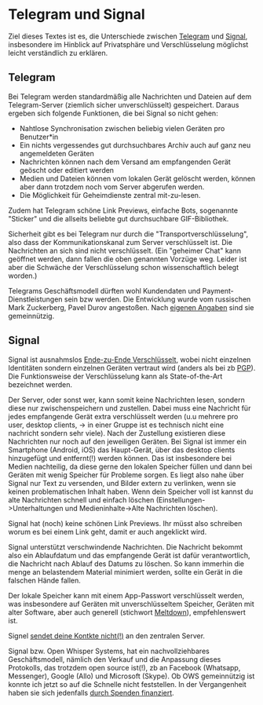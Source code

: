 # Telegram und Signal

Ziel dieses Textes ist es, die Unterschiede zwischen [Telegram](https://telegram.org/) und [Signal](https://signal.org/), insbesondere im Hinblick auf Privatsphäre und Verschlüsselung möglichst leicht verständlich zu erklären.

## Telegram

Bei Telegram werden standardmäßig alle Nachrichten und Dateien auf dem Telegram-Server (ziemlich sicher unverschlüsselt) gespeichert.
Daraus ergeben sich folgende Funktionen, die bei Signal so nicht gehen:

* Nahtlose Synchronisation zwischen beliebig vielen Geräten pro Benutzer*in
* Ein nichts vergessendes gut durchsuchbares Archiv auch auf ganz neu angemeldeten Geräten
* Nachrichten können nach dem Versand am empfangenden Gerät geöscht oder editiert werden
* Medien und Dateien können vom lokalen Gerät gelöscht werden, können aber dann trotzdem noch vom Server abgerufen werden.
* Die Möglichkeit für Geheimdienste zentral mit-zu-lesen.

Zudem hat Telegram schöne Link Previews, einfache Bots, sogenannte "Sticker" und die allseits beliebte gut durchsuchbare GIF-Bibliothek.

Sicherheit gibt es bei Telegram nur durch die "Transportverschlüsselung", also dass der Kommunikationskanal zum Server verschlüsselt ist. Die Nachrichten an sich sind nicht verschlüsselt. (Ein "geheimer Chat" kann geöffnet werden, dann fallen die oben genannten Vorzüge weg. Leider ist aber die Schwäche der Verschlüsselung schon wissenschaftlich belegt worden.)

Telegrams Geschäftsmodell dürften wohl Kundendaten und Payment-Dienstleistungen sein bzw werden. Die Entwicklung wurde vom russischen Mark Zuckerberg, Pavel Durov angestoßen. Nach [eigenen Angaben](https://de.wikipedia.org/wiki/Telegram_Messenger#Geschichte_und_Hintergr%C3%BCnde) sind sie gemeinnützig. 

## Signal

Signal ist ausnahmslos [Ende-zu-Ende Verschlüsselt](https://de.wikipedia.org/wiki/Ende-zu-Ende-Verschl%C3%BCsselung), wobei nicht einzelnen Identitäten sondern einzelnen Geräten vertraut wird (anders als bei zb [PGP](https://de.wikipedia.org/wiki/Pretty_Good_Privacy)). Die Funktionsweise der Verschlüsselung kann als State-of-the-Art bezeichnet werden. 

Der Server, oder sonst wer, kann somit keine Nachrichten lesen, sondern diese nur zwischenspeichern und zustellen. Dabei muss eine Nachricht für jedes empfangende Gerät extra verschlüsselt werden (u.u mehrere pro user, desktop clients, -> in einer Gruppe ist es technisch nicht eine nachricht sondern sehr viele). Nach der Zustellung existieren diese Nachrichten nur noch auf den jeweiligen Geräten.
Bei Signal ist immer ein Smartphone (Android, iOS) das Haupt-Gerät, über das desktop clients hinzugefügt und entfernt(!) werden können.
Das ist insbesondere bei Medien nachteilig, da diese gerne den lokalen Speicher füllen und dann bei Geräten mit wenig Speicher für Probleme sorgen.
Es liegt also nahe über Signal nur Text zu versenden, und Bilder extern zu verlinken, wenn sie keinen problematischen Inhalt haben.
Wenn dein Speicher voll ist kannst du alte Nachrichten schnell und einfach löschen (Einstellungen->Unterhaltungen und Medieninhalte->Alte Nachrichten löschen). 

Signal hat (noch) keine schönen Link Previews. Ihr müsst also schreiben worum es bei einem Link geht, damit er auch angeklickt wird.

Signal unterstützt verschwindende Nachrichten. Die Nachricht bekommt also ein Ablaufdatum und das empfangende Gerät ist dafür verantwortlich, die Nachricht nach Ablauf des Datums zu löschen. So kann immerhin die menge an belastendem Material minimiert werden, sollte ein Gerät in die falschen Hände fallen.

Der lokale Speicher kann mit einem App-Passwort verschlüsselt werden, was insbesondere auf Geräten mit unverschlüsseltem Speicher, Geräten mit alter Software, aber auch generell (stichwort [Meltdown](https://de.wikipedia.org/wiki/Meltdown_(Sicherheitsl%C3%BCcke))), empfehlenswert ist. 

Signel [sendet deine Kontkte nicht(!)](https://signal.org/blog/private-contact-discovery/) an den zentralen Server.

Signal bzw. Open Whisper Systems, hat ein nachvollziehbares Geschäftsmodell, nämlich den Verkauf und die Anpassung dieses Protokolls, das trotzdem open source ist(!), zb an Facebook (Whatsapp, Messenger), Google (Allo) und Microsoft (Skype). Ob OWS gemeinnützig ist konnte ich jetzt so auf die Schnelle nicht feststellen. In der Vergangenheit haben sie sich jedenfalls [durch Spenden finanziert](https://en.wikipedia.org/wiki/Open_Whisper_Systems#Funding). 


